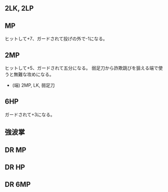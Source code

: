 ## 2LK, 2LP

## MP

ヒットして+7、ガードされて投げの外で-1になる。

## 2MP

ヒットして+5、ガードされて五分になる。
弱足刀から詐欺跳びを狙える端で使うと無難な攻めになる。

- (端) 2MP, LK, 弱足刀

## 6HP

ガードされて+3になる。

## 強波掌

## DR MP

## DR HP

## DR 6MP
